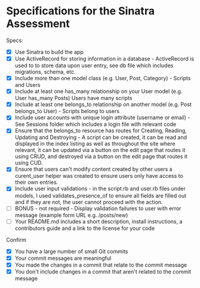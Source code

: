 # Specifications for the Sinatra Assessment

Specs:
- [x] Use Sinatra to build the app
- [x] Use ActiveRecord for storing information in a database - ActiveRecord is used to to store data upon user entry, see db file which includes migrations, schema, etc.
- [x] Include more than one model class (e.g. User, Post, Category) - Scripts and Users
- [x] Include at least one has_many relationship on your User model (e.g. User has_many Posts) Users have many scripts
- [x] Include at least one belongs_to relationship on another model (e.g. Post belongs_to User) - Scripts belong to users
- [x] Include user accounts with unique login attribute (username or email) - See Sessions folder which includes a login file with relevant code
- [x] Ensure that the belongs_to resource has routes for Creating, Reading, Updating and Destroying - A script can be created, it can be read and displayed in the index listing as well as throughout the site where relevant, it can be updated via a button on the edit page that routes it using CRUD, and destroyed via a button on the edit page that routes it using CUD.
- [x] Ensure that users can't modify content created by other users a curent_user helper was created to ensure users only have access to their own entries.
- [x] Include user input validations - in the script.rb and user.rb files under models, I used validates_presence_of to ensure all fields are filled out and if they are not, the user cannot proceed with the action.
- [ ] BONUS - not required - Display validation failures to user with error message (example form URL e.g. /posts/new)
- [ ] Your README.md includes a short description, install instructions, a contributors guide and a link to the license for your code

Confirm
- [x] You have a large number of small Git commits
- [x] Your commit messages are meaningful
- [x] You made the changes in a commit that relate to the commit message
- [x] You don't include changes in a commit that aren't related to the commit message
